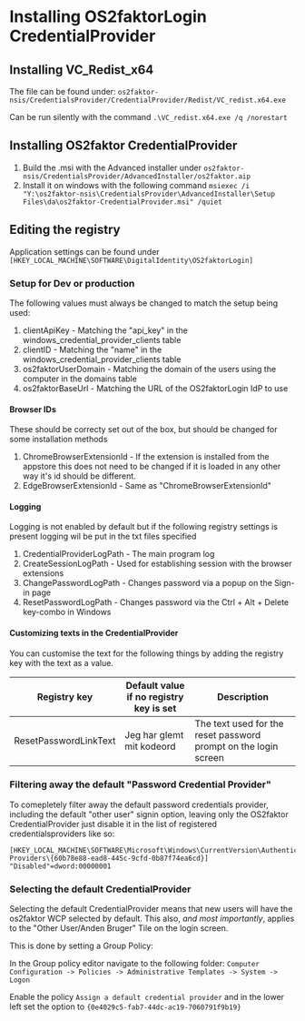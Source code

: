 # Installing OS2faktorLogin CredentialProvider

## Installing VC_Redist_x64

The file can be found under: `os2faktor-nsis/CredentialsProvider/CredentialProvider/Redist/VC_redist.x64.exe` 

Can be run silently with the command `.\VC_redist.x64.exe /q /norestart`



## Installing OS2faktor CredentialProvider

1. Build the .msi with the Advanced installer under `os2faktor-nsis/CredentialsProvider/AdvancedInstaller/os2faktor.aip`
2. Install it on windows with the following command `msiexec /i "Y:\os2faktor-nsis\CredentialsProvider\AdvancedInstaller\Setup Files\da\os2faktor-CredentialProvider.msi" /quiet`



## Editing the registry

Application settings can be found under `[HKEY_LOCAL_MACHINE\SOFTWARE\DigitalIdentity\OS2faktorLogin]`

### Setup for Dev or production

The following values must always be changed to match the setup being used:

1. clientApiKey - Matching the "api_key" in the windows_credential_provider_clients table
2. clientID - Matching the "name" in the windows_credential_provider_clients table
3. os2faktorUserDomain - Matching the domain of the users using the computer in the domains table
4. os2faktorBaseUrl - Matching the URL of the OS2faktorLogin IdP to use 

#### Browser IDs

These should be correcty set out of the box, but should be changed for some installation methods

1. ChromeBrowserExtensionId - If the extension is installed from the appstore this does not need to be changed if it is loaded in any other way it's id should be different.
2. EdgeBrowserExtensionId - Same as "ChromeBrowserExtensionId"

#### Logging

Logging is not enabled by default but if the following registry settings is present logging wil be put in the txt files specified

1. CredentialProviderLogPath - The main program log
2. CreateSessionLogPath - Used for establishing session with the browser extensions
3. ChangePasswordLogPath - Changes password via a popup on the Sign-in page
4. ResetPasswordLogPath - Changes password via the Ctrl + Alt + Delete key-combo in Windows

#### Customizing texts in the CredentialProvider

You can customise the text for the following things by adding the registry key with the text as a value.

| Registry key          | Default value if no registry key is set | Description                                                  |
| --------------------- | --------------------------------------- | ------------------------------------------------------------ |
| ResetPasswordLinkText | Jeg har glemt mit kodeord               | The text used for the reset password prompt on the login screen |



### Filtering away the default "Password Credential Provider"

To comepletely filter away the default password credentials provider, including the default "other user" signin option, leaving only the OS2faktor CredentialProvider just disable it in the list of registered credentialsproviders like so:

```
[HKEY_LOCAL_MACHINE\SOFTWARE\Microsoft\Windows\CurrentVersion\Authentication\Credential Providers\{60b78e88-ead8-445c-9cfd-0b87f74ea6cd}]
"Disabled"=dword:00000001
```



### Selecting the default CredentialProvider

Selecting the default CredentialProvider means that new users will have the os2faktor WCP selected by default. This also, *and most importantly*, applies to the "Other User/Anden Bruger" Tile on the login screen. 

This is done by setting a Group Policy:

In the Group policy editor navigate to the following folder: `Computer Configuration -> Policies -> Administrative Templates -> System -> Logon` 

Enable the policy `Assign a default credential provider` and in the lower left set the option to `{0e4029c5-fab7-44dc-ac19-7060791f9b19}`

